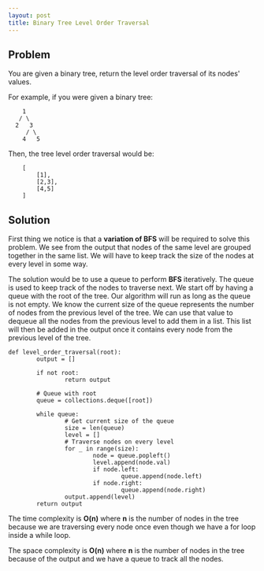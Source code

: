 ```yaml
---
layout: post
title: Binary Tree Level Order Traversal
---
```


## Problem

You are given a binary tree, return the level order traversal of its nodes' values.

For example, if you were given a binary tree:

```
    1
   / \
  2   3
     / \
    4   5
```

Then, the tree level order traversal would be:

```
	[
		[1],
		[2,3],
		[4,5]
	]
```

## Solution
First thing we notice is that a **variation of BFS** will be required to solve this problem. We see from the output that nodes of the same level are grouped together in the same list. We will have to keep track the size of the nodes at every level in some way. 

The solution would be to use a queue to perform **BFS** iteratively. The queue is used to keep track of the nodes to traverse next.
We start off by having a queue with the root of the tree. Our algorithm will run as long as the queue is not empty. We know the current size of the queue represents the number of nodes from the previous level of the tree. We can use that value to dequeue all the nodes from the previous level to add them in a list. This list will then be added in the output once it contains every node from the previous level of the tree.
```
def level_order_traversal(root):
		output = []
		
		if not root:
				return output
	
		# Queue with root
		queue = collections.deque([root])
	
		while queue:
				# Get current size of the queue
				size = len(queue)
				level = []
				# Traverse nodes on every level
				for _ in range(size):
						node = queue.popleft()
						level.append(node.val)
						if node.left:
								queue.append(node.left)
						if node.right:
								queue.append(node.right)
				output.append(level)
		return output
```

The time complexity is **O(n)** where **n** is the number of nodes in the tree because we are traversing every node once even though we have a for loop inside a while loop.

The space complexity is **O(n)** where **n** is the number of nodes in the tree because of the output and we have a queue to track all the nodes.
